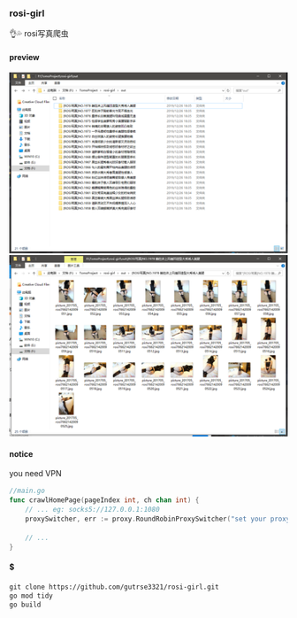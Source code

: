 ### rosi-girl
👌💦 rosi写真爬虫

#### preview
![out_0](https://raw.githubusercontent.com/gutrse3321/rosi-girl/master/out_0.png)<br/>
![out_1](https://raw.githubusercontent.com/gutrse3321/rosi-girl/master/out_1.png)

#### notice
you need VPN
```go
//main.go
func crawlHomePage(pageIndex int, ch chan int) {
	// ... eg: socks5://127.0.0.1:1080
	proxySwitcher, err := proxy.RoundRobinProxySwitcher("set your proxy url")

	// ...
}
```

#### $
```shell
git clone https://github.com/gutrse3321/rosi-girl.git
go mod tidy
go build
```
